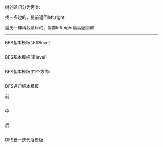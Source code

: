 树的递归分为两类:

找一条边的，提前返回left,right

遍历一棵树找最优的，暂存left,right最后返回值

---

BFS基本模板(不带level)
```java

```

BFS基本模板(带level)
```java

```

BFS基本模板(四个方向)
```java

```


DFS递归版本模板

前
```java

```
中
```java

```
后
```java

```

DFS统一迭代版模板
```java

```
